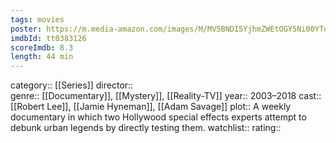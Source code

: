```yaml
---
tags: movies
poster: https://m.media-amazon.com/images/M/MV5BNDI5YjhmZWEtOGY5Ni00YTdmLTk5YTctMGU5ZTA4MGIyMTcyXkEyXkFqcGdeQXVyNTg3NDkzMzM@._V1_SX300.jpg
imdbId: tt0383126
scoreImdb: 8.3
length: 44 min
---
```


category:: [[Series]]
director::  
genre:: [[Documentary]], [[Mystery]], [[Reality-TV]]
year:: 2003–2018
cast:: [[Robert Lee]], [[Jamie Hyneman]], [[Adam Savage]]
plot:: A weekly documentary in which two Hollywood special effects experts attempt to debunk urban legends by directly testing them.
watchlist::
rating::
